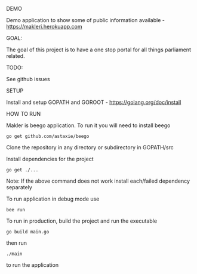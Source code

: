 
DEMO

Demo application to show some of public information available - https://makleri.herokuapp.com


GOAL:

The goal of this project is to have a one stop portal for all things parliament related.

TODO:

See github issues



SETUP

Install and setup GOPATH and GOROOT - https://golang.org/doc/install

HOW TO RUN

Makler is beego application. To run it you will need to install beego

```go get github.com/astaxie/beego```

Clone the repository in any directory or subdirectory in GOPATH/src

Install dependencies for the project

```go get ./...```

Note: If the above command does not work install each/failed dependency separately

To run application in debug mode use

```bee run```

To run in production, build the project and run the executable

```go build main.go```

then run

``` ./main ```

to run the application

